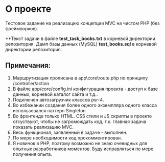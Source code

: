 
# О проекте

Тестовое задание на реализацию концепции MVC на чистом PHP (без фреймворков).

**Текст задачи в файле **test_task_books.txt** в корневой директории репозитория.
Дамп базы данных (MySQL) **test_books.sql** в корневой директории репозитория.

## Примечания:
1) Маршрутизация прописана в app\core\route.php  по принципу /controller/action
2) В файле app/core/config.ini конфигурация проекта - доступ к базе данных, корневой каталог сайта и т.д..
3) Подключен автозагрузчик классов psr-4.
4) Во избежании создания более одного экземпляра одного класса использовался паттерн Singleton.
5) Во фронтенде только HTML. CSS стили и JS скрипты в проекте отсуствуют, чтобы не загромождать код, т.к. главная задача показать реализацию MVC.
6) Весь функционал, заявленный в задаче - выполнен.
7) По мере необходимости код прокомментирован.
8) Я новичок в PHP, поэтому возможно не знаю очевидных для опытных разработчиков моментов. Буду исправляться по мере получения опыта.